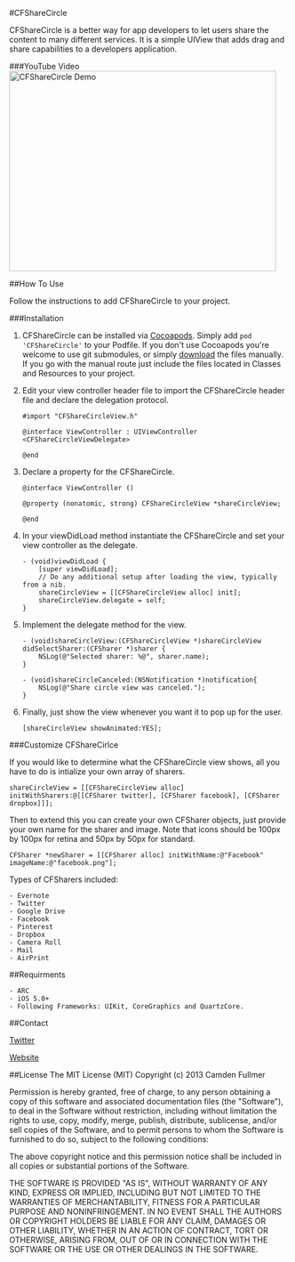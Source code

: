#CFShareCircle

CFShareCircle is a better way for app developers to let users share the content to many different services. It is a simple UIView that adds drag and share capabilities to a developers application.

###YouTube Video
<a href="http://www.youtube.com/watch?feature=player_embedded&v=-yz1qjddIbs" target="_blank"><img src="http://img.youtube.com/vi/-yz1qjddIbs/0.jpg" alt="CFShareCircle Demo" width="480" height="360"/></a>

##How To Use

Follow the instructions to add CFShareCircle to your project.

###Installation

1. CFShareCircle can be installed via [Cocoapods](http://cocoapods.org/). Simply add `pod 'CFShareCircle'` to your Podfile. If you don't use Cocoapods you're welcome to use git submodules, or simply [download](https://github.com/camdenfullmer/CFShareCircle/archive/master.zip) the files manually. If you go with the manual route just include the files located in Classes and Resources to your project.

2. Edit your view controller header file to import the CFShareCircle header file and declare the delegation protocol.

    ```
    #import "CFShareCircleView.h"
    
    @interface ViewController : UIViewController <CFShareCircleViewDelegate>
    
    @end
    ```
    
3. Declare a property for the CFShareCircle.

    ```
    @interface ViewController ()

    @property (nonatomic, strong) CFShareCircleView *shareCircleView;

    @end
    ```

4. In your viewDidLoad method instantiate the CFShareCircle and set your view controller as the delegate.

    ```
    - (void)viewDidLoad {
        [super viewDidLoad];
        // Do any additional setup after loading the view, typically from a nib.
        shareCircleView = [[CFShareCircleView alloc] init];
        shareCircleView.delegate = self;
    }
    ```

5. Implement the delegate method for the view.

    ``` 
    - (void)shareCircleView:(CFShareCircleView *)shareCircleView didSelectSharer:(CFSharer *)sharer {
        NSLog(@"Selected sharer: %@", sharer.name);
    }
    
    - (void)shareCircleCanceled:(NSNotification *)notification{ 
        NSLog(@"Share circle view was canceled.");
    }
    ```

6. Finally, just show the view whenever you want it to pop up for the user.

    ```
    [shareCircleView showAnimated:YES];
    ```

###Customize CFShareCirlce

If you would like to determine what the CFShareCircle view shows, all you have to do is intialize your own array of sharers.

```
shareCircleView = [[CFShareCircleView alloc] initWithSharers:@[[CFSharer twitter], [CFSharer facebook], [CFSharer dropbox]]];
```

Then to extend this you can create your own CFSharer objects, just provide your own name for the sharer and image. Note that icons should be 100px by 100px for retina and 50px by 50px for standard.

```
CFSharer *newSharer = [[CFSharer alloc] initWithName:@"Facebook" imageName:@"facebook.png"];
```

Types of CFSharers included:

    - Evernote
    - Twitter
    - Google Drive
    - Facebook
    - Pinterest
    - Dropbox
    - Camera Roll
    - Mail
    - AirPrint
    
##Requirments

    - ARC
    - iOS 5.0+
    - Following Frameworks: UIKit, CoreGraphics and QuartzCore.
    
##Contact

[Twitter](https://twitter.com/camdenfullmer)

[Website](https://camdenfullmer.com)
    
##License
The MIT License (MIT)
Copyright (c) 2013 Camden Fullmer

Permission is hereby granted, free of charge, to any person obtaining a copy of this software and associated documentation files (the "Software"), to deal in the Software without restriction, including without limitation the rights to use, copy, modify, merge, publish, distribute, sublicense, and/or sell copies of the Software, and to permit persons to whom the Software is furnished to do so, subject to the following conditions:

The above copyright notice and this permission notice shall be included in all copies or substantial portions of the Software.

THE SOFTWARE IS PROVIDED "AS IS", WITHOUT WARRANTY OF ANY KIND, EXPRESS OR IMPLIED, INCLUDING BUT NOT LIMITED TO THE WARRANTIES OF MERCHANTABILITY, FITNESS FOR A PARTICULAR PURPOSE AND NONINFRINGEMENT. IN NO EVENT SHALL THE AUTHORS OR COPYRIGHT HOLDERS BE LIABLE FOR ANY CLAIM, DAMAGES OR OTHER LIABILITY, WHETHER IN AN ACTION OF CONTRACT, TORT OR OTHERWISE, ARISING FROM, OUT OF OR IN CONNECTION WITH THE SOFTWARE OR THE USE OR OTHER DEALINGS IN THE SOFTWARE.
